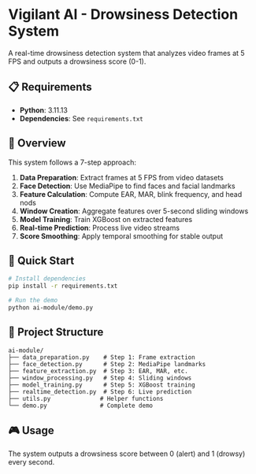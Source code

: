 # Vigilant AI - Drowsiness Detection System

A real-time drowsiness detection system that analyzes video frames at 5 FPS and outputs a drowsiness score (0-1).

## 📋 Requirements

- **Python**: 3.11.13
- **Dependencies**: See `requirements.txt`

## 🎯 Overview

This system follows a 7-step approach:
1. **Data Preparation**: Extract frames at 5 FPS from video datasets
2. **Face Detection**: Use MediaPipe to find faces and facial landmarks
3. **Feature Calculation**: Compute EAR, MAR, blink frequency, and head nods
4. **Window Creation**: Aggregate features over 5-second sliding windows
5. **Model Training**: Train XGBoost on extracted features
6. **Real-time Prediction**: Process live video streams
7. **Score Smoothing**: Apply temporal smoothing for stable output

## 🚀 Quick Start

```bash
# Install dependencies
pip install -r requirements.txt

# Run the demo
python ai-module/demo.py
```

## 📁 Project Structure

```
ai-module/
├── data_preparation.py    # Step 1: Frame extraction
├── face_detection.py      # Step 2: MediaPipe landmarks
├── feature_extraction.py  # Step 3: EAR, MAR, etc.
├── window_processing.py   # Step 4: Sliding windows
├── model_training.py      # Step 5: XGBoost training
├── realtime_detection.py  # Step 6: Live prediction
├── utils.py              # Helper functions
└── demo.py               # Complete demo
```

## 🎮 Usage

The system outputs a drowsiness score between 0 (alert) and 1 (drowsy) every second.
